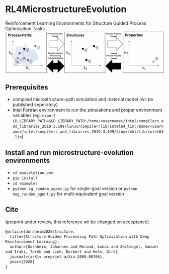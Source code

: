 # RL4MicrostructureEvolution
Reinforcement Learning Environments for Structure Guided Process Optimization Tasks
![overview.png](overview.png)
## Prerequisites
- compiled microstructure-path simulation and material model (wil be published seperately)
- Intel Fortran environment to run the simulations and proper environment variables (eg. `export LD_LIBRARY_PATH=$LD_LIBRARY_PATH:/home/<username>/intel/compilers_and_libraries_2019.3.199/linux/compiler/lib/intel64_lin:/home/<username>/intel/compilers_and_libraries_2019.3.199/linux/mkl/lib/intel64_lin`)

## Install and run microstructure-evolution environments
- `cd msevolution_env`
- `pip install .`
- `cd examples`
- `python sg_random_agent.py` for single-goal version or `python meg_random_agent.py` for multi-equivalent goal version

## Cite
(preprint under review, this reference wil be changed on acceptance)
```
@article{dornheim2020structure,
  title={Structure-Guided Processing Path Optimization with Deep Reinforcement Learning},
  author={Dornheim, Johannes and Morand, Lukas and Zeitvogel, Samuel and Iraki, Tarek and Link, Norbert and Helm, Dirk},
  journal={arXiv preprint arXiv:2009.09706},
  year={2020}
}
```